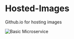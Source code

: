 # Hosted-Images
Github.io for hosting images


![Basic Microservice](https://tusharsharma118.github.io/Hosted-Images/MVCBasic.PNG)
